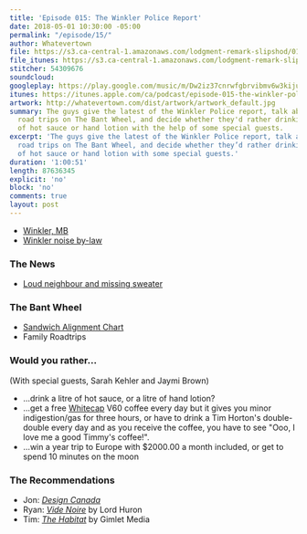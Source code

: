 ```yaml
---
title: 'Episode 015: The Winkler Police Report'
date: 2018-05-01 10:30:00 -05:00
permalink: "/episode/15/"
author: Whatevertown
file: https://s3.ca-central-1.amazonaws.com/lodgment-remark-slipshod/015.mp3
file_itunes: https://s3.ca-central-1.amazonaws.com/lodgment-remark-slipshod/015.m4a
stitcher: 54309676
soundcloud:
googleplay: https://play.google.com/music/m/Dw2iz37cnrwfgbrvibmv6w3kiju?t=Episode_015_The_Winkler_Police_Report-Whatevertown
itunes: https://itunes.apple.com/ca/podcast/episode-015-the-winkler-police-report/id1326449177?i=1000410395078&mt=2
artwork: http://whatevertown.com/dist/artwork/artwork_default.jpg
summary: The guys give the latest of the Winkler Police report, talk about family
  road trips on The Bant Wheel, and decide whether they'd rather drinking a litre
  of hot sauce or hand lotion with the help of some special guests.
excerpt: 'The guys give the latest of the Winkler Police report, talk about family
  road trips on The Bant Wheel, and decide whether they’d rather drinking a litre
  of hot sauce or hand lotion with some special guests.'
duration: '1:00:51'
length: 87636345
explicit: 'no'
block: 'no'
comments: true
layout: post
---
```


- [Winkler, MB](https://sourispei.com/about/)
- [Winkler noise by-law](http://www.winklerpolice.ca/images/ByLaw%202139-15.pdf)

### The News
- [Loud neighbour and missing sweater](https://pembinavalleyonline.com/local/winkler-woman-victim-of-5-000-scam)

### The Bant Wheel
- [Sandwich Alignment Chart](https://flowingdata.com/2017/05/02/sandwich-alignment-chart/)
- Family Roadtrips

### Would you rather…
(With special guests, Sarah Kehler and Jaymi Brown)
- …drink a litre of hot sauce, or a litre of hand lotion?
- …get a free [Whitecap](https://drinkwhitecap.com/) V60 coffee every day but it gives you minor indigestion/gas for three hours, or have to drink a Tim Horton's double-double every day and as you receive the coffee, you have to see "Ooo, I love me a good Timmy's coffee!".
- …win a year trip to Europe with $2000.00 a month included, or get to spend 10 minutes on the moon

### The Recommendations
- Jon: *[Design Canada](https://designcanada.com/)*
- Ryan: *[Vide Noire](https://open.spotify.com/artist/6ltzsmQQbmdoHHbLZ4ZN25?si=SE958X7DRAGQyJgwqVwarg)* by Lord Huron
- Tim: *[The Habitat](https://www.gimletmedia.com/the-habitat)* by Gimlet Media
